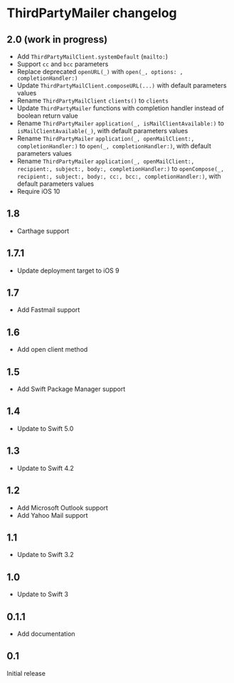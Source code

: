 # ThirdPartyMailer changelog


## 2.0 (work in progress)

- Add `ThirdPartyMailClient.systemDefault` (`mailto:`)
- Support `cc` and `bcc` parameters
- Replace deprecated `openURL(_)` with `open(_, options: , completionHandler:)`
- Update `ThirdPartyMailClient.composeURL(...)` with default parameters values
- Rename `ThirdPartyMailClient` `clients()` to `clients`
- Update `ThirdPartyMailer` functions with completion handler instead of boolean return value
- Rename `ThirdPartyMailer` `application(_, isMailClientAvailable:)` to `isMailClientAvailable(_)`, with default parameters values
- Rename `ThirdPartyMailer` `application(_, openMailClient:, completionHandler:)` to `open(_, completionHandler:)`, with default parameters values
- Rename `ThirdPartyMailer` `application(_, openMailClient:, recipient:, subject:, body:, completionHandler:)` to `openCompose(_, recipient:, subject:, body:, cc:, bcc:, completionHandler:)`, with default parameters values
- Require iOS 10


## 1.8

- Carthage support


## 1.7.1

- Update deployment target to iOS 9


## 1.7

- Add Fastmail support


## 1.6

- Add open client method


## 1.5

- Add Swift Package Manager support


## 1.4

- Update to Swift 5.0


## 1.3

- Update to Swift 4.2


## 1.2

- Add Microsoft Outlook support
- Add Yahoo Mail support


## 1.1

- Update to Swift 3.2


## 1.0

- Update to Swift 3


## 0.1.1

- Add documentation


## 0.1

Initial release
